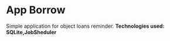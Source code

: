 # App Borrow
Simple application for object loans reminder.
__Technologies used:__
__SQLite,JobSheduler__
